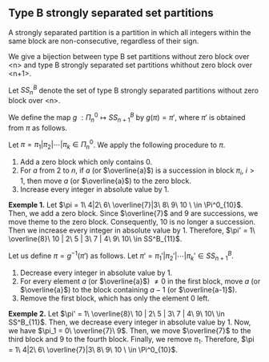 ## Type B strongly separated set partitions
A strongly separated partition is a partition in which all integers within the same block are non-consecutive, regardless of their sign.

We give a bijection between type B set partitions without zero block over \<n> and type B strongly separated set partitions whithout zero block over <n+1>.

Let $SS^B_n$ denote the set of type B strongly separated partitions without zero block over \<n>.

We define the map $g\ : \Pi^0_n \mapsto SS^B_{n+1}$ by $g(\pi) = \pi'$, where $\pi'$ is obtained from $\pi$ as follows.

Let $\pi = \pi_1 | \pi_2 | \cdots | \pi_k \in \Pi^0_n$. We apply the following procedure to $\pi$.

1. Add a zero block which only contains $0$.
2. For $a$ from $2$ to $n$, if $a$ (or $\overline{a}$) is a succession in block $\pi_i$, $i>1$, then move $a$ (or $\overline{a}$) to the zero block.
3. Increase every integer in absolute value by $1$.

**Exemple 1.** Let $\pi = 1\ 4|2\ 6\ \overline{7}|3\ 8\ 9\ 10 \ \in \Pi^0_{10}$. Then, we add a zero block. Since $\overline{7}$ and $9$ are successions, we move theme to the zero block. Consequently, $10$ is no longer a succession. Then we increase every integer in absolute value by 1. Therefore, $\pi' = 1\ \overline{8}\ 10 | 2\ 5 | 3\ 7 | 4\ 9\ 10\ \in SS^B_{11}$.

Let us define $\pi = g^{-1}(\pi')$ as follows. Let $\pi' = \pi_1' | \pi_2' | \cdots | \pi_k' \in SS^B_{n+1}$.

1. Decrease every integer in absolute value by 1.
2. For every element $a$ (or $\overline{a}$) $\ne 0$ in the first block, move $a$ (or $\overline{a}$) to the block containing $a-1$ (or $\overline{a-1}$).
3. Remove the first block, which has only the element $0$ left.

**Exemple 2.** Let $\pi' = 1\ \overline{8}\ 10 | 2\ 5 | 3\ 7 | 4\ 9\ 10\ \in SS^B_{11}$. Then, we decrease every integer in absolute value by 1. Now, we have $\pi_1 = 0\ \overline{7}\ 9$. Then, we move $\overline{7}$ to the third block and $9$ to the fourth block. Finally, we remove $\pi_1$. Therefore, $\pi = 1\ 4|2\ 6\ \overline{7}|3\ 8\ 9\ 10 \ \in \Pi^0_{10}$.
